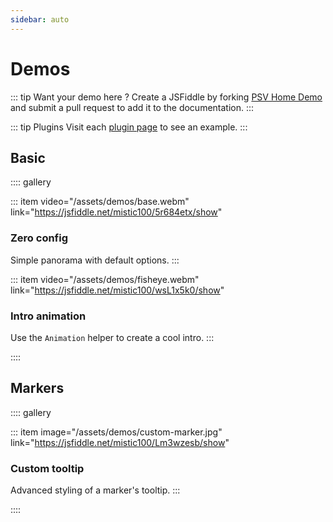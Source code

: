 ```yaml
---
sidebar: auto
---
```


# Demos

::: tip Want your demo here ?
Create a JSFiddle by forking [PSV Home Demo](https://jsfiddle.net/mistic100/5r684etx/) and submit a pull request to add it to the documentation.
:::

::: tip Plugins
Visit each [plugin page](../plugins/) to see an example.
:::

## Basic

:::: gallery

::: item video="/assets/demos/base.webm" link="https://jsfiddle.net/mistic100/5r684etx/show"
### Zero config
Simple panorama with default options.
:::

::: item video="/assets/demos/fisheye.webm" link="https://jsfiddle.net/mistic100/wsL1x5k0/show"
### Intro animation
Use the `Animation` helper to create a cool intro.
:::

::::


## Markers

:::: gallery

::: item image="/assets/demos/custom-marker.jpg" link="https://jsfiddle.net/mistic100/Lm3wzesb/show"
### Custom tooltip
Advanced styling of a marker's tooltip.
:::

::::
